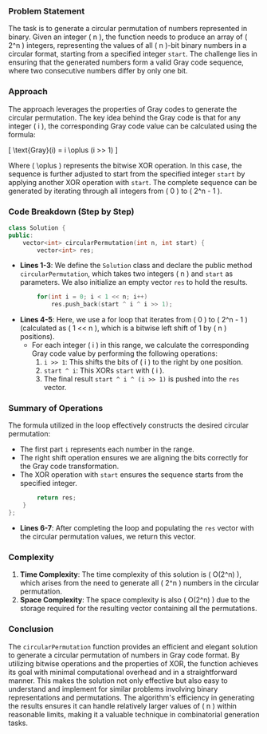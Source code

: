 
### Problem Statement
The task is to generate a circular permutation of numbers represented in binary. Given an integer \( n \), the function needs to produce an array of \( 2^n \) integers, representing the values of all \( n \)-bit binary numbers in a circular format, starting from a specified integer `start`. The challenge lies in ensuring that the generated numbers form a valid Gray code sequence, where two consecutive numbers differ by only one bit.

### Approach
The approach leverages the properties of Gray codes to generate the circular permutation. The key idea behind the Gray code is that for any integer \( i \), the corresponding Gray code value can be calculated using the formula:

\[ \text{Gray}(i) = i \oplus (i >> 1) \]

Where \( \oplus \) represents the bitwise XOR operation. In this case, the sequence is further adjusted to start from the specified integer `start` by applying another XOR operation with `start`. The complete sequence can be generated by iterating through all integers from \( 0 \) to \( 2^n - 1 \).

### Code Breakdown (Step by Step)

```cpp
class Solution {
public:
    vector<int> circularPermutation(int n, int start) {
        vector<int> res;
```
- **Lines 1-3**: We define the `Solution` class and declare the public method `circularPermutation`, which takes two integers \( n \) and `start` as parameters. We also initialize an empty vector `res` to hold the results.

```cpp
        for(int i = 0; i < 1 << n; i++)
            res.push_back(start ^ i ^ i >> 1);
```
- **Lines 4-5**: Here, we use a for loop that iterates from \( 0 \) to \( 2^n - 1 \) (calculated as \( 1 << n \), which is a bitwise left shift of 1 by \( n \) positions).
    - For each integer \( i \) in this range, we calculate the corresponding Gray code value by performing the following operations:
        1. `i >> 1`: This shifts the bits of \( i \) to the right by one position.
        2. `start ^ i`: This XORs `start` with \( i \).
        3. The final result `start ^ i ^ (i >> 1)` is pushed into the `res` vector.

### Summary of Operations
The formula utilized in the loop effectively constructs the desired circular permutation:
- The first part `i` represents each number in the range.
- The right shift operation ensures we are aligning the bits correctly for the Gray code transformation.
- The XOR operation with `start` ensures the sequence starts from the specified integer.

```cpp
        return res;
    }
};
```
- **Lines 6-7**: After completing the loop and populating the `res` vector with the circular permutation values, we return this vector.

### Complexity
1. **Time Complexity**: The time complexity of this solution is \( O(2^n) \), which arises from the need to generate all \( 2^n \) numbers in the circular permutation.
2. **Space Complexity**: The space complexity is also \( O(2^n) \) due to the storage required for the resulting vector containing all the permutations.

### Conclusion
The `circularPermutation` function provides an efficient and elegant solution to generate a circular permutation of numbers in Gray code format. By utilizing bitwise operations and the properties of XOR, the function achieves its goal with minimal computational overhead and in a straightforward manner. This makes the solution not only effective but also easy to understand and implement for similar problems involving binary representations and permutations. The algorithm's efficiency in generating the results ensures it can handle relatively larger values of \( n \) within reasonable limits, making it a valuable technique in combinatorial generation tasks.